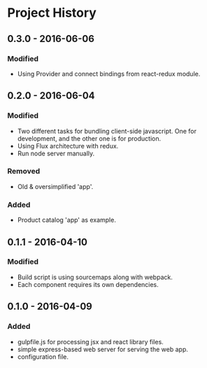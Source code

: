 Project History
===============

## 0.3.0 - 2016-06-06

### Modified

* Using Provider and connect bindings from react-redux module.

## 0.2.0 - 2016-06-04

### Modified

* Two different tasks for bundling client-side javascript. One for development, and the other one is for production.
* Using Flux architecture with redux.
* Run node server manually.

### Removed

* Old & oversimplified 'app'.

### Added

* Product catalog 'app' as example.

## 0.1.1 - 2016-04-10

### Modified

* Build script is using sourcemaps along with webpack.
* Each component requires its own dependencies.

## 0.1.0 - 2016-04-09

### Added
* gulpfile.js for processing jsx and react library files.
* simple express-based web server for serving the web app.
* configuration file.